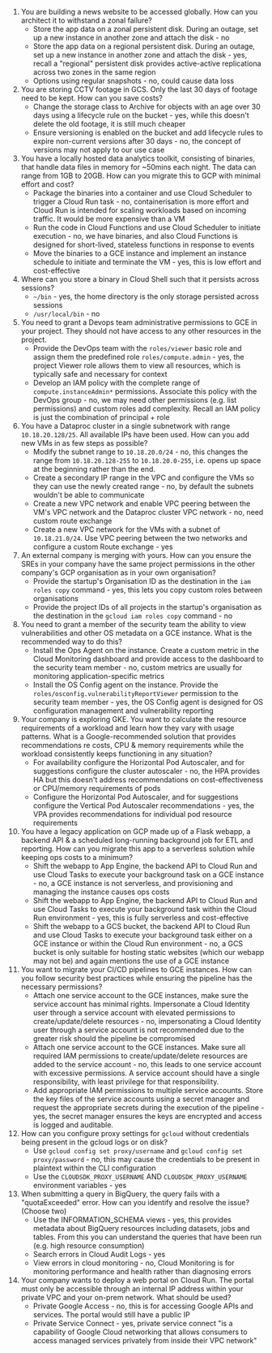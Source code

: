 1. You are building a news website to be accessed globally. How can you architect it to withstand a zonal failure?
    * Store the app data on a zonal persistent disk. During an outage, set up a new instance in another zone and attach the disk - no
    * Store the app data on a regional persistent disk. During an outage, set up a new instance in another zone and attach the disk - yes, recall a "regional" persistent disk provides active-active replicationa across two zones in the same region
    * Options using regular snapshots - no, could cause data loss
1. You are storing CCTV footage in GCS. Only the last 30 days of footage need to be kept. How can you save costs?
    * Change the storage class to Archive for objects with an age over 30 days using a lifecycle rule on the bucket - yes, while this doesn't delete the old footage, it is still much cheaper
    * Ensure versioning is enabled on the bucket and add lifecycle rules to expire non-current versions after 30 days - no, the concept of versions may not apply to our use case
1. You have a locally hosted data analytics toolkit, consisting of binaries, that handle data files in memory for ~50mins each night. The data can range from 1GB to 20GB. How can you migrate this to GCP with minimal effort and cost?
    * Package the binaries into a container and use Cloud Scheduler to trigger a Cloud Run task - no, containerisation is more effort and Cloud Run is intended for scaling workloads based on incoming traffic. It would be more expensive than a VM
    * Run the code in Cloud Functions and use Cloud Scheduler to initiate execution - no, we have binaries, and also Cloud Functions is designed for short-lived, stateless functions in response to events
    * Move the binaries to a GCE instance and implement an instance schedule to initiate and terminate the VM - yes, this is low effort and cost-effective
1. Where can you store a binary in Cloud Shell such that it persists across sessions?
    * `~/bin` - yes, the home directory is the only storage persisted across sessions
    * `/usr/local/bin` - no
1. You need to grant a Devops team administrative permissions to GCE in your project. They should not have access to any other resources in the project.
    * Provide the DevOps team with the `roles/viewer` basic role and assign them the predefined role `roles/compute.admin` - yes, the project Viewer role allows them to view all resources, which is typically safe and necessary for context
    * Develop an IAM policy with the complete range of `compute.instanceAdmin*` permissions. Associate this policy with the DevOps group - no, we may need other permissions (e.g. list permissions) and custom roles add complexity. Recall an IAM policy is just the combination of principal + role
1. You have a Dataproc cluster in a single subnetwork with range `10.18.20.128/25`. All available IPs have been used. How can you add new VMs in as few steps as possible?
    * Modify the subnet range to `10.18.20.0/24` - no, this changes the range from `10.18.20.128-255` to `10.18.20.0-255`, i.e. opens up space at the beginning rather than the end.
    * Create a secondary IP range in the VPC and configure the VMs so they can use the newly created range - no, by default the subnets wouldn't be able to communicate
    * Create a new VPC network and enable VPC peering between the VM's VPC network and the Dataproc cluster VPC network - no, need custom route exchange
    * Create a new VPC network for the VMs with a subnet of `10.18.21.0/24`. Use VPC peering between the two networks and configure a custom Route exchange - yes
1. An external company is merging with yours. How can you ensure the SREs in your company have the same project permissions in the other company's GCP organisation as in your own organisation?
    * Provide the startup's Organisation ID as the destination in the `iam roles copy` command - yes, this lets you copy custom roles between organisations
    * Provide the project IDs of all projects in the startup's organisation as the destination in the `gcloud iam roles copy` command - no
1. You need to grant a member of the security team the ability to view vulnerabilities and other OS metadata on a GCE instance. What is the recommended way to do this?
    * Install the Ops Agent on the instance. Create a custom metric in the Cloud Monitoring dashboard and provide access to the dashboard to the security team member - no, custom metrics are usually for monitoring application-specific metrics
    * Install the OS Config agent on the instance. Provide the `roles/osconfig.vulnerabilityReportViewer` permission to the security team member - yes, the OS Config agent is designed for OS configuration management and vulnerability reporting
1. Your company is exploring GKE. You want to calculate the resource requirements of a workload and learn how they vary with usage patterns. What is a Google-recommended solution that provides recommendations re costs, CPU & memory requirements while the workload consistently keeps functioning in any situation?
    * For availability configure the Horizontal Pod Autoscaler, and for suggestions configure the cluster autoscaler - no, the HPA provides HA but this doesn't address recommendations on cost-effectiveness or CPU/memory requirements of pods
    * Configure the Horizontal Pod Autoscaler, and for suggestions configure the Vertical Pod Autoscaler recommendations - yes, the VPA provides recommendations for individual pod resource requirements
1. You have a legacy application on GCP made up of a Flask webapp, a backend API & a scheduled long-running background job for ETL and reporting. How can you migrate this app to a serverless solution while keeping ops costs to a minimum?
    * Shift the webapp to App Engine, the backend API to Cloud Run and use Cloud Tasks to execute your background task on a GCE instance - no, a GCE instance is not serverless, and provisioning and managing the instance causes ops costs
    * Shift the webapp to App Engine, the backend API to Cloud Run and use Cloud Tasks to execute your background task within the Cloud Run environment - yes, this is fully serverless and cost-effective
    * Shift the webapp to a GCS bucket, the backend API to Cloud Run and use Cloud Tasks to execute your background task either on a GCE instance or within the Cloud Run environment - no, a GCS bucket is only suitable for hosting static websites (which our webapp may not be) and again mentions the use of a GCE instance
1. You want to migrate your CI/CD pipelines to GCE instances. How can you follow security best practices while ensuring the pipeline has the necessary permissions?
    * Attach one service account to the GCE instances, make sure the service account has minimal rights. Impersonate a Cloud Identity user through a service account with elevated permissions to create/update/delete resources - no, impersonating a Cloud Identity user through a service account is not recommended due to the greater risk should the pipeline be compromised
    * Attach one service account to the GCE instances. Make sure all required IAM permissions to create/update/delete resources are added to the service account - no, this leads to one service account with excessive permissions. A service account should have a single responsibility, with least privilege for that responsibility.
    * Add appropriate IAM permissions to multiple service accounts. Store the key files of the service accounts using a secret manager and request the appropriate secrets during the execution of the pipeline - yes, the secret manager ensures the keys are encrypted and access is logged and auditable.
1. How can you configure proxy settings for `gcloud` without credentials being present in the gcloud logs or on disk?
    * Use `gcloud config set proxy/username` and `gcloud config set proxy/password` - no, this may cause the credentials to be present in plaintext within the CLI configuration
    * Use the `CLOUDSDK_PROXY_USERNAME` AND `CLOUDSDK_PROXY_USERNAME` environment variables - yes
1. When submitting a query in BigQuery, the query fails with a "quotaExceeded" error. How can you identify and resolve the issue? (Choose two)
    * Use the INFORMATION_SCHEMA views - yes, this provides metadata about BigQuery resources including datasets, jobs and tables. From this you can understand the queries that have been run (e.g. high resource consumption)
    * Search errors in Cloud Audit Logs - yes
    * View errors in cloud monitoring - no, Cloud Monitoring is for monitoring performance and health rather than diagnosing errors
1. Your company wants to deploy a web portal on Cloud Run. The portal must only be accessible through an internal IP address within your private VPC and your on-prem network. What should be used?
    * Private Google Access - no, this is for accessing Google APIs and services. The portal would still have a public IP
    * Private Service Connect - yes, private service connect "is a capability of Google Cloud networking that allows consumers to access managed services privately from inside their VPC network"
